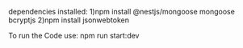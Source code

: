 dependencies installed:
1)npm install @nestjs/mongoose mongoose bcryptjs
2)npm install jsonwebtoken


To run the Code use:
npm run start:dev